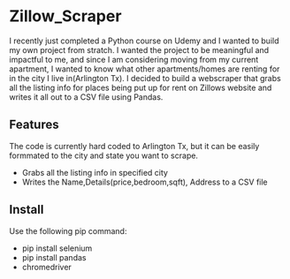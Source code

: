 # Zillow_Scraper
I recently just completed a Python course on Udemy and I wanted to build my own project from stratch. I wanted the project to be meaningful and impactful to me, and since I am considering moving from my current apartment, I wanted to know what other apartments/homes are renting for in the city I live in(Arlington Tx). I decided to build a webscraper that grabs all the listing info for places being put up for rent on Zillows website and writes it all out to a CSV file using Pandas.

## Features 
The code is currently hard coded to Arlington Tx, but it can be easily formmated to the city and state you want to scrape.
* Grabs all the listing info in specified city 
* Writes the Name,Details(price,bedroom,sqft), Address to a CSV file

## Install
Use the following pip command:
* pip install selenium
* pip install pandas 
* chromedriver
